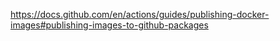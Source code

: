 https://docs.github.com/en/actions/guides/publishing-docker-images#publishing-images-to-github-packages
